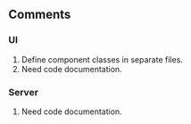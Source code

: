 ## Comments

### UI
1. Define component classes in separate files.
2. Need code documentation.

### Server
1. Need code documentation.
